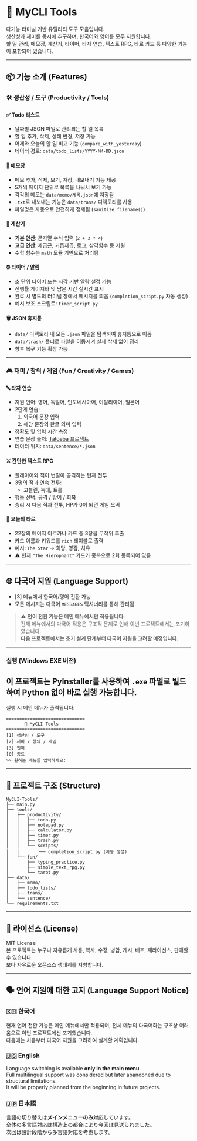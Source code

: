 # 🧰 MyCLI Tools

다기능 터미널 기반 유틸리티 도구 모음입니다.  
생산성과 재미를 동시에 추구하며, 한국어와 영어를 모두 지원합니다.  
할 일 관리, 메모장, 계산기, 타이머, 타자 연습, 텍스트 RPG, 타로 카드 등 다양한 기능이 포함되어 있습니다.

---

## 📦 기능 소개 (Features)

### 🛠️ 생산성 / 도구 (Productivity / Tools)

#### ✅ Todo 리스트
- 날짜별 JSON 파일로 관리되는 할 일 목록
- 할 일 추가, 삭제, 상태 변경, 저장 가능
- 어제와 오늘의 할 일 비교 기능 (`compare_with_yesterday`)
- 데이터 경로: `data/todo_lists/YYYY-MM-DD.json`

#### 📝 메모장
- 메모 추가, 삭제, 보기, 저장, 내보내기 기능 제공
- 5개씩 페이지 단위로 목록을 나눠서 보기 가능
- 각각의 메모는 `data/memo/제목.json`에 저장됨
- `.txt`로 내보내는 기능은 `data/trans/` 디렉토리를 사용
- 파일명은 자동으로 안전하게 정제됨 (`sanitize_filename()`)

#### 🧮 계산기
- **기본 연산**: 문자열 수식 입력 (`2 + 3 * 4`)
- **고급 연산**: 제곱근, 거듭제곱, 로그, 삼각함수 등 지원
- 수학 함수는 `math` 모듈 기반으로 처리됨

#### ⏰ 타이머 / 알림
- 초 단위 타이머 또는 시각 기반 알람 설정 가능
- 진행률 게이지바 및 남은 시간 실시간 표시
- 완료 시 별도의 터미널 창에서 메시지를 띄움 (`completion_script.py` 자동 생성)
- 예시 보조 스크립트: `timer_script.py`

#### 🗑️ JSON 휴지통
- `data/` 디렉토리 내 모든 `.json` 파일을 탐색하여 휴지통으로 이동
- `data/trash/` 폴더로 파일을 이동시켜 실제 삭제 없이 정리
- 향후 복구 기능 확장 가능

---

### 🎮 재미 / 창의 / 게임 (Fun / Creativity / Games)

#### 🔤 타자 연습
- 지원 언어: 영어, 독일어, 인도네시아어, 이탈리아어, 일본어
- 2단계 연습:
  1. 외국어 문장 입력
  2. 해당 문장의 한글 의미 입력
- 정확도 및 입력 시간 측정
- 연습 문장 출처: [Tatoeba 프로젝트](https://tatoeba.org/ko)
- 데이터 위치: `data/sentence/*.json`

#### ⚔️ 간단한 텍스트 RPG
- 플레이어와 적이 번갈아 공격하는 턴제 전투
- 3명의 적과 연속 전투:
  - 고블린, 늑대, 트롤
- 행동 선택: 공격 / 방어 / 회복
- 승리 시 다음 적과 전투, HP가 0이 되면 게임 오버

#### 🔮 오늘의 타로
- 22장의 메이저 아르카나 카드 중 3장을 무작위 추출
- 카드 이름과 키워드를 `rich` 테이블로 출력
- 예시: `The Star` → 희망, 영감, 치유
- ⚠️ 현재 `"The Hierophant"` 카드가 중복으로 2회 등록되어 있음

---

## 🌐 다국어 지원 (Language Support)

- [3] 메뉴에서 한국어/영어 전환 가능
- 모든 메시지는 다국어 `MESSAGES` 딕셔너리를 통해 관리됨

> ⚠️ **언어 전환 기능은 메인 메뉴에서만 적용됩니다.**  
> 전체 메뉴에서의 다국어 적용은 구조적 문제로 인해 이번 프로젝트에서는 포기하였습니다.  
> **다음 프로젝트에서는 초기 설계 단계부터 다국어 지원을 고려할 예정입니다.**

---

### 실행 (Windows EXE 버전) 
이 프로젝트는 **PyInstaller**를 사용하여 `.exe` 파일로 빌드하여 Python 없이 바로 실행 가능합니다. 
---

실행 시 메인 메뉴가 출력됩니다:

```
==============================
       🧰 MyCLI Tools       
==============================
[1] 생산성 / 도구
[2] 재미 / 창의 / 게임
[3] 언어
[0] 종료
>> 원하는 메뉴를 입력하세요:
```

---

## 📁 프로젝트 구조 (Structure)

```
MyCLI-Tools/
├── main.py
├── tools/
│   ├── productivity/
│   │   ├── todo.py
│   │   ├── notepad.py
│   │   ├── calculator.py
│   │   ├── timer.py
│   │   ├── trash.py
│   │   └── scripts/
│   │       └── completion_script.py (자동 생성)
│   └── fun/
│       ├── typing_practice.py
│       ├── simple_text_rpg.py
│       └── tarot.py
├── data/
│   ├── memo/
│   ├── todo_lists/
│   ├── trans/
│   └── sentence/
└── requirements.txt
```

---

## 📜 라이선스 (License)

MIT License  
본 프로젝트는 누구나 자유롭게 사용, 복사, 수정, 병합, 게시, 배포, 재라이선스, 판매할 수 있습니다.  
보다 자유로운 오픈소스 생태계를 지향합니다.

---

## 🗣️ 언어 지원에 대한 고지 (Language Support Notice)

### 🇰🇷 한국어  
현재 언어 전환 기능은 메인 메뉴에서만 적용되며, 전체 메뉴의 다국어화는 구조상 어려움으로 이번 프로젝트에선 포기했습니다.  
다음에는 처음부터 다국어 지원을 고려하여 설계할 계획입니다.

### 🇺🇸 English  
Language switching is available **only in the main menu**.  
Full multilingual support was considered but later abandoned due to structural limitations.  
It will be properly planned from the beginning in future projects.

### 🇯🇵 日本語  
言語の切り替えは**メインメニューのみ**対応しています。  
全体の多言語対応は構造上の都合により今回は見送られました。  
次回は設計段階から多言語対応を考慮します。
